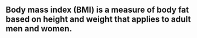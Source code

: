 ## Body mass index (BMI) is a measure of body fat based on height and weight that applies to adult men and women.